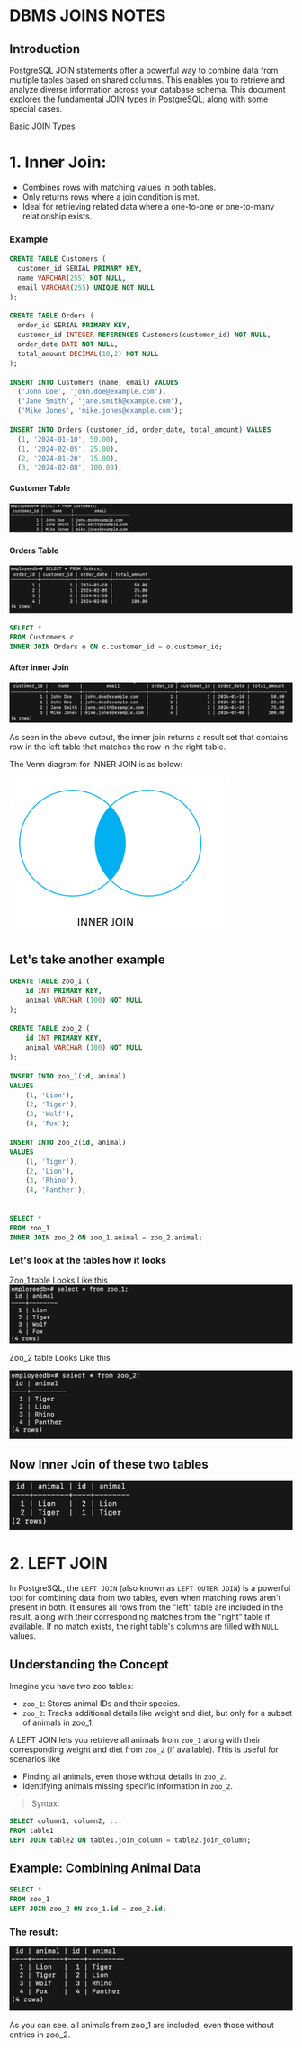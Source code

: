 # DBMS JOINS NOTES

## Introduction
 PostgreSQL JOIN statements offer a powerful way to combine data from multiple tables based on shared columns. This enables you to retrieve and analyze diverse information across your database schema. This document explores the fundamental JOIN types in PostgreSQL, along with some special cases.

Basic JOIN Types
# 1. Inner Join:

- Combines rows with matching values in both tables.
- Only returns rows where a join condition is met.
- Ideal for retrieving related data where a one-to-one or one-to-many relationship exists.
### Example
```sql
CREATE TABLE Customers (
  customer_id SERIAL PRIMARY KEY,
  name VARCHAR(255) NOT NULL,
  email VARCHAR(255) UNIQUE NOT NULL
);

CREATE TABLE Orders (
  order_id SERIAL PRIMARY KEY,
  customer_id INTEGER REFERENCES Customers(customer_id) NOT NULL,
  order_date DATE NOT NULL,
  total_amount DECIMAL(10,2) NOT NULL
);

INSERT INTO Customers (name, email) VALUES
  ('John Doe', 'john.doe@example.com'),
  ('Jane Smith', 'jane.smith@example.com'),
  ('Mike Jones', 'mike.jones@example.com');

INSERT INTO Orders (customer_id, order_date, total_amount) VALUES
  (1, '2024-01-10', 50.00),
  (1, '2024-02-05', 25.00),
  (2, '2024-01-20', 75.00),
  (3, '2024-02-08', 100.00);
```
#### Customer Table
![alt text](img/customer.png)


#### Orders Table

![alt text](img/order.png)
```sql
SELECT *
FROM Customers c
INNER JOIN Orders o ON c.customer_id = o.customer_id;
```

#### After inner Join
![alt text](img/innerjoin.png)

As seen in the above output, the inner join returns a result set that contains row in the left table that matches the row in the right table.

The Venn diagram for INNER JOIN is as below:

![alt text](img/innerjoin_img.png)



## Let's take another example 
```sql
CREATE TABLE zoo_1 (
    id INT PRIMARY KEY,
    animal VARCHAR (100) NOT NULL
);

CREATE TABLE zoo_2 (
    id INT PRIMARY KEY,
    animal VARCHAR (100) NOT NULL
);

INSERT INTO zoo_1(id, animal)
VALUES
    (1, 'Lion'),
    (2, 'Tiger'),
    (3, 'Wolf'),
    (4, 'Fox');
	
INSERT INTO zoo_2(id, animal)
VALUES
    (1, 'Tiger'),
    (2, 'Lion'),
    (3, 'Rhino'),
    (4, 'Panther');
	
	
SELECT *
FROM zoo_1 
INNER JOIN zoo_2 ON zoo_1.animal = zoo_2.animal;

```

### Let's look at the tables how it looks 
Zoo_1 table Looks Like this 
![alt text](img/zoo_1.png)

Zoo_2 table Looks Like this

![alt text](img/zoo_2.png)

## Now Inner Join of these two tables 
![alt text](img/innerjoin_zoo.png)



# 2.  LEFT JOIN
  In PostgreSQL, the `LEFT JOIN` (also known as `LEFT OUTER JOIN`) is a powerful tool for combining data from two tables, even when matching rows aren't present in both. It ensures all rows from the "left" table are included in the result, along with their corresponding matches from the "right" table if available. If no match exists, the right table's columns are filled with `NULL` values.

## Understanding the Concept
  Imagine you have two zoo tables:

* `zoo_1`: Stores animal IDs and their species.
* `zoo_2`: Tracks additional details like weight and diet, but only for a subset of animals in zoo_1.

A LEFT JOIN lets you retrieve all animals from `zoo_1` along with their corresponding weight and diet from `zoo_2` (if available). This is useful for scenarios like
* Finding all animals, even those without details in `zoo_2`.
* Identifying animals missing specific information in `zoo_2`.

>Syntax: 
```sql
SELECT column1, column2, ...
FROM table1
LEFT JOIN table2 ON table1.join_column = table2.join_column;
```

## Example: Combining Animal Data
```sql
SELECT *
FROM zoo_1 
LEFT JOIN zoo_2 ON zoo_1.id = zoo_2.id;
```
### The result:
![alt text](img/left_join.png)

As you can see, all animals from zoo_1 are included, even those without entries in zoo_2. 